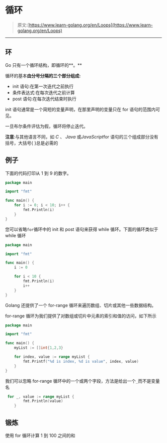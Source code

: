 # 循环

> 原文:[https://www.learn-golang.org/en/Loops](https://www.learn-golang.org/en/Loops)

* * *

## 环

Go 只有一个循环结构，即循环的**。**

循环的基本**由分号分隔的三个部分组成:**

*   init 语句:在第一次迭代之前执行
*   条件表达式:在每次迭代之前计算
*   post 语句:在每次迭代结束时执行

init 语句通常是一个简短的变量声明，在那里声明的变量只在 for 语句的范围内可见。

一旦布尔条件评估为假，循环将停止迭代。

**注意**:与其他语言不同，如 *C* 、 *Java* 或*JavaScript*for 语句的三个组成部分没有括号，大括号{ }总是必需的

## 例子

下面的代码打印从 1 到 9 的数字。

```go
package main

import "fmt"

func main() {
    for i := 0; i < 10; i++ {
        fmt.Println(i)
    }
} 
```

您可以省略`for`循环中的 init 和 post 语句来获得 while 循环。下面的循环类似于 while 循环

```go
package main

import "fmt"

func main() {
    i := 0

    for i < 10 {
        fmt.Println(i)
        i++
    }
} 
```

Golang 还提供了一个 for-range 循环来遍历数组、切片或其他一些数据结构。

for-range 循环为我们提供了对数组或切片中元素的索引和值的访问，如下所示

```go
package main

import "fmt"

func main() {
    myList := []int{1,2,3}

    for index, value := range myList {
        fmt.Printf("%d is index, %d is value", index, value)
    }
} 
```

我们可以忽略 for-range 循环中的一个或两个字段，方法是给出一个`_`而不是变量名

```go
 for _, value := range myList {
        fmt.Println(value)
    } 
```

## 锻炼

使用 for 循环计算 1 到 100 之间的和